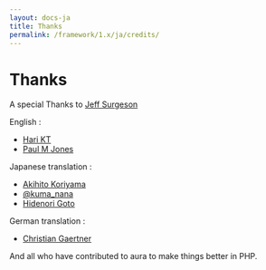 ```yaml
---
layout: docs-ja
title: Thanks
permalink: /framework/1.x/ja/credits/
---
```


# Thanks #

A special Thanks to [Jeff Surgeson](https://github.com/jsurgeson)

English :

* [Hari KT](http://harikt.com/)
* [Paul M Jones](http://paul-m-jones.com/)

Japanese translation :

* [Akihito Koriyama](https://github.com/koriym)
* [@kuma_nana](https://github.com/kumamidori)
* [Hidenori Goto](https://github.com/hidenorigoto)

German translation :

* [Christian Gaertner](https://github.com/ChristianGaertner)

And all who have contributed to aura to make things better in PHP.

